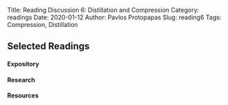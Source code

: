 Title: Reading Discussion 6: Distillation and Compression
Category: readings
Date: 2020-01-12
Author: Pavlos Protopapas
Slug: reading6
Tags: Compression, Distillation 

## Selected Readings
#### Expository

#### Research
<!--
- [An embarrassingly simple approach to zero-shot learning](http://proceedings.mlr.press/v37/romera-paredes15.pdf)
- [Distilling the Knowledge in a Neural Network](https://arxiv.org/abs/1503.02531)
- [Distilling a neural network into a soft decision tree](https://arxiv.org/pdf/1711.09784.pdf)
- [Model compression](https://www.cs.cornell.edu/~caruana/compression.kdd06.pdf)
-->
#### Resources
<!--
- [NVIDIA Transfer Learning Toolkit](https://developer.nvidia.com/transfer-learning-toolkit)
-->